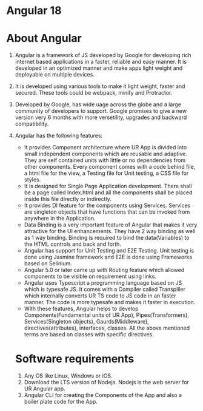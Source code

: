 # Angular 18
# About Angular
1. Angular is a framework of JS developed by Google for developing rich internet based applications in a faster, reliable and easy manner. It is developed in an optimized manner and make apps light weight and deployable on multiple devices. 
2. It is developed using various tools to make it light weight, faster and secured. These tools could be webpack, minify and Protractor. 
3. Developed by Google, has wide uage across the globe and a large community of developers to support. Google promises to give a new version very 6 months with more versetility, upgrades and backward compatibility. 
4. Angular has the following features:
    - It provides Component architecture where UR App is divided into small independent components which are reusable and adaptive. They are self contained units with little or no dependencies from other components. Every component comes with a code behind file, a html file for the view, a Testing file for Unit testing, a CSS file for styles. 
    - It is designed for Single Page Application development. There shall be a page called Index.html and all the components shall be placed inside this file directly or indirectly. 
    - It provides DI feature for the components using Services. Services are singleton objects that have functions that can be invoked from anywhere in the Application. 
    - Data Binding is a very important feature of Angular that makes it very attractive for the UI enhancements. They have 2 way binding as well as 1 way binding. Binding is required to bind the data(Variables) to the HTML controls and back and forth. 
    - Angular has support for Unit Testing and E2E Testing. Unit testing is done using Jasmine framework and E2E is done using Frameworks based on Selinium. 
    - Angular 5.0 or later came up with Routing feature which allowed components to be visible on requirement using links. 
    - Angular uses Typescript a programming language based on JS which is typesafe JS. It comes with a Compiler called Transpiller which internally converts UR TS code to JS code in an faster manner. The code is more typesafe and makes it faster in execution. 
    - With these features, Angular helps to develop Components(Fundamental units of UR App), Pipes(Transformers), Services(Singleton objects), Gaurds(Middleware), directives(attributes), interfaces, classes. All the above mentioned terms are based on classes with specific directives. 

    # Software requirements
    1. Any OS like Linux, Windows or iOS. 
    2. Download the LTS version of Nodejs. Nodejs is the web server for UR Angular app. 
    3. Angular CLI  for creating the Components of the App and also a boiler plate code for the App. 




